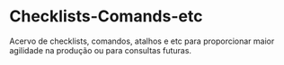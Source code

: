 # Checklists-Comands-etc
Acervo de checklists, comandos, atalhos e etc para proporcionar maior agilidade na produção ou para consultas futuras.
